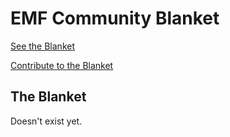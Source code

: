 # EMF Community Blanket

[See the Blanket](#the-blanket)

[Contribute to the Blanket](pages/contribute.md)

## The Blanket

Doesn't exist yet.
